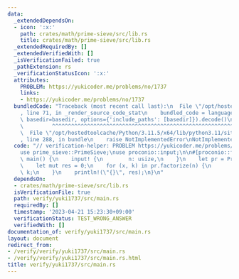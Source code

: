 ```yaml
---
data:
  _extendedDependsOn:
  - icon: ':x:'
    path: crates/math/prime-sieve/src/lib.rs
    title: crates/math/prime-sieve/src/lib.rs
  _extendedRequiredBy: []
  _extendedVerifiedWith: []
  _isVerificationFailed: true
  _pathExtension: rs
  _verificationStatusIcon: ':x:'
  attributes:
    PROBLEM: https://yukicoder.me/problems/no/1737
    links:
    - https://yukicoder.me/problems/no/1737
  bundledCode: "Traceback (most recent call last):\n  File \"/opt/hostedtoolcache/Python/3.11.5/x64/lib/python3.11/site-packages/onlinejudge_verify/documentation/build.py\"\
    , line 71, in _render_source_code_stat\n    bundled_code = language.bundle(stat.path,\
    \ basedir=basedir, options={'include_paths': [basedir]}).decode()\n          \
    \         ^^^^^^^^^^^^^^^^^^^^^^^^^^^^^^^^^^^^^^^^^^^^^^^^^^^^^^^^^^^^^^^^^^^^^^^^^^^^^^^^^\n\
    \  File \"/opt/hostedtoolcache/Python/3.11.5/x64/lib/python3.11/site-packages/onlinejudge_verify/languages/rust.py\"\
    , line 288, in bundle\n    raise NotImplementedError\nNotImplementedError\n"
  code: "// verification-helper: PROBLEM https://yukicoder.me/problems/no/1737\n\n\
    use prime_sieve::PrimeSieve;\nuse proconio::input;\n\n#[proconio::fastout]\nfn\
    \ main() {\n    input! {\n        n: usize,\n    }\n    let pr = PrimeSieve::new(n);\n\
    \    let mut res = 0;\n    for (x, k) in pr.factorize(n) {\n        res += x *\
    \ k;\n    }\n    println!(\"{}\", res);\n}\n"
  dependsOn:
  - crates/math/prime-sieve/src/lib.rs
  isVerificationFile: true
  path: verify/yuki1737/src/main.rs
  requiredBy: []
  timestamp: '2023-04-21 15:23:30+09:00'
  verificationStatus: TEST_WRONG_ANSWER
  verifiedWith: []
documentation_of: verify/yuki1737/src/main.rs
layout: document
redirect_from:
- /verify/verify/yuki1737/src/main.rs
- /verify/verify/yuki1737/src/main.rs.html
title: verify/yuki1737/src/main.rs
---
```

